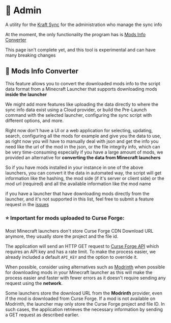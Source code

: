 # 🔰 Admin

A utility for the [Kraft Sync](../README.md) for the administration who manage the sync info

At the moment, the only functionality the program has is [Mods Info Converter](#mods-info-converter)

This page isn't complete yet, and this tool is experimental and can have many breaking changes

[//]: # (TODO: Complete this page)

## 🔁 Mods Info Converter

This feature allows you to convert the downloaded mods info
to the script data format from a Minecraft Launcher that supports downloading mods **inside the launcher**

We might add more features like uploading the data directly to where the sync info data exist using a Cloud provider, or
build the Pre-Launch command with the selected launcher, configuring the sync script with different options, and more.

Right now don't have a UI or a web application for selecting, updating, search, configuring
all the mods for example and give you the data to use, as right now you will have to manually deal with json and get
the info you need like the url of the mod in the json, or the file integrity info, which can be very time-consuming
especially if you have a large amount of mods, we provided an alternative for **converting the data from Minecraft
launchers**

So if you have mods installed in your instance in one of the above launchers, you can convert it the data in automated
way, the script will get information like the hashing, the mod side (if it's server or client side) or the mod url
(required) and all the available information like the mod name

if you have a launcher that have downloading mods directly from the launcher, and it's not supported in this list, feel
free to submit a feature request in the [issues](https://github.com/ellet0/kraft-sync/issues)

### ⭐️ Important for mods uploaded to Curse Forge:

Most Minecraft launchers don't store Curse Forge CDN Download URL anymore, they usually store the project and the file
id.

The application will send an HTTP GET request
to [Curse Forge API](https://docs.curseforge.com/) which requires an API key
and has a rate limit.
To make the process easier, we already included a default `API_KEY` and the option to override it.

When possible, consider using alternatives such as [Modrinth](https://www.modrinth.com/) 
when possible for downloading mods in your
Minecraft launcher as this will make the process easier and faster with fewer errors 
as it doesn't require sending any request using the **network**.

Some launchers store the download URL from the **Modrinth** provider, even if the mod is downloaded from Curse Forge.
If a mod is not available on Modrinth, the launcher may only store the Curse Forge project and file ID. In such cases,
the application retrieves the necessary information by sending a GET request as described earlier.
